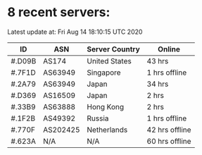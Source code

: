 # 8 recent servers:

Latest update at: Fri Aug 14 18:10:15 UTC 2020

| ID | ASN | Server Country | Online |
| -- | --- | -------------- | ------ |
| #.D09B | AS174 | United States | 43 hrs |
| #.7F1D | AS63949 | Singapore | 1 hrs offline |
| #.2A79 | AS63949 | Japan | 34 hrs |
| #.D369 | AS16509 | Japan | 2 hrs |
| #.33B9 | AS63888 | Hong Kong | 2 hrs |
| #.1F2B | AS49392 | Russia | 1 hrs offline |
| #.770F | AS202425 | Netherlands | 42 hrs offline |
| #.623A | N/A | N/A | 60 hrs offline |

